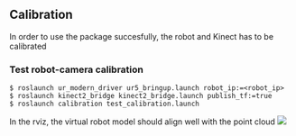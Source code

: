 ## Calibration
In order to use the package succesfully, the robot and Kinect has to be calibrated


### Test robot-camera calibration
```
$ roslaunch ur_modern_driver ur5_bringup.launch robot_ip:=<robot_ip>
$ roslaunch kinect2_bridge kinect2_bridge.launch publish_tf:=true
$ roslaunch calibration test_calibration.launch
```
In the rviz, the virtual robot model should align well with the point cloud
![](https://i.imgur.com/gkVn3PT.png)
